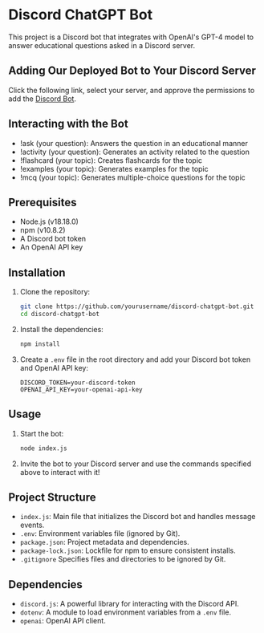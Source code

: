 # Discord ChatGPT Bot

This project is a Discord bot that integrates with OpenAI's GPT-4 model to answer educational questions asked in a Discord server.

## Adding Our Deployed Bot to Your Discord Server
Click the following link, select your server, and approve the permissions to add the [Discord Bot](https://discord.com/oauth2/authorize?client_id=1290347853713248419&permissions=67584&integration_type=0&scope=bot).

## Interacting with the Bot
- !ask (your question): Answers the question in an educational manner
- !activity (your question): Generates an activity related to the question
- !flashcard (your topic): Creates flashcards for the topic
- !examples (your topic): Generates examples for the topic
- !mcq (your topic): Generates multiple-choice questions for the topic

## Prerequisites

- Node.js (v18.18.0)
- npm (v10.8.2)
- A Discord bot token
- An OpenAI API key

## Installation

1. Clone the repository:
    ```sh
    git clone https://github.com/yourusername/discord-chatgpt-bot.git
    cd discord-chatgpt-bot
    ```

2. Install the dependencies:
    ```sh
    npm install
    ```

3. Create a `.env` file in the root directory and add your Discord bot token and OpenAI API key:
    ```env
    DISCORD_TOKEN=your-discord-token
    OPENAI_API_KEY=your-openai-api-key
    ```

## Usage

1. Start the bot:
    ```sh
    node index.js
    ```

2. Invite the bot to your Discord server and use the commands specified above to interact with it!

## Project Structure

- `index.js`: Main file that initializes the Discord bot and handles message events.
- `.env`: Environment variables file (ignored by Git).
- `package.json`: Project metadata and dependencies.
- `package-lock.json`: Lockfile for npm to ensure consistent installs.
- `.gitignore` Specifies files and directories to be ignored by Git.

## Dependencies

- `discord.js`: A powerful library for interacting with the Discord API.
- `dotenv`: A module to load environment variables from a `.env` file.
- `openai`: OpenAI API client.